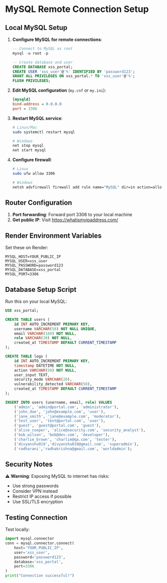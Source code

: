 # MySQL Remote Connection Setup

## Local MySQL Setup

1. **Configure MySQL for remote connections**:
   ```sql
   -- Connect to MySQL as root
   mysql -u root -p
   
   -- Create database and user
   CREATE DATABASE xss_portal;
   CREATE USER 'xss_user'@'%' IDENTIFIED BY 'password123';
   GRANT ALL PRIVILEGES ON xss_portal.* TO 'xss_user'@'%';
   FLUSH PRIVILEGES;
   ```

2. **Edit MySQL configuration** (`my.cnf` or `my.ini`):
   ```ini
   [mysqld]
   bind-address = 0.0.0.0
   port = 3306
   ```

3. **Restart MySQL service**:
   ```bash
   # Linux/Mac
   sudo systemctl restart mysql
   
   # Windows
   net stop mysql
   net start mysql
   ```

4. **Configure firewall**:
   ```bash
   # Linux
   sudo ufw allow 3306
   
   # Windows
   netsh advfirewall firewall add rule name="MySQL" dir=in action=allow protocol=TCP localport=3306
   ```

## Router Configuration

1. **Port forwarding**: Forward port 3306 to your local machine
2. **Get public IP**: Visit https://whatismyipaddress.com/

## Render Environment Variables

Set these on Render:

```
MYSQL_HOST=YOUR_PUBLIC_IP
MYSQL_USER=xss_user
MYSQL_PASSWORD=password123
MYSQL_DATABASE=xss_portal
MYSQL_PORT=3306
```

## Database Setup Script

Run this on your local MySQL:

```sql
USE xss_portal;

CREATE TABLE users (
    id INT AUTO_INCREMENT PRIMARY KEY,
    username VARCHAR(50) NOT NULL UNIQUE,
    email VARCHAR(100) NOT NULL,
    role VARCHAR(30) NOT NULL,
    created_at TIMESTAMP DEFAULT CURRENT_TIMESTAMP
);

CREATE TABLE logs (
    id INT AUTO_INCREMENT PRIMARY KEY,
    timestamp DATETIME NOT NULL,
    action VARCHAR(50) NOT NULL,
    user_input TEXT,
    security_mode VARCHAR(20),
    vulnerability_detected VARCHAR(50),
    created_at TIMESTAMP DEFAULT CURRENT_TIMESTAMP
);

INSERT INTO users (username, email, role) VALUES 
    ('admin', 'admin@portal.com', 'administrator'),
    ('john_doe', 'john@example.com', 'user'),
    ('jane_smith', 'jane@example.com', 'moderator'),
    ('test_user', 'test@portal.com', 'user'),
    ('guest', 'guest@portal.com', 'guest'),
    ('alice_cooper', 'alice@security.com', 'security_analyst'),
    ('bob_wilson', 'bob@dev.com', 'developer'),
    ('charlie_brown', 'charlie@qa.com', 'tester'),
    ('divyanshu019','divyanshu019@gmail.com', 'superadmin'),
    ('radharani','radhakrishna@gmail.com', 'worldadmin');
```

## Security Notes

⚠️ **Warning**: Exposing MySQL to internet has risks:
- Use strong passwords
- Consider VPN instead
- Restrict IP access if possible
- Use SSL/TLS encryption

## Testing Connection

Test locally:
```python
import mysql.connector
conn = mysql.connector.connect(
    host='YOUR_PUBLIC_IP',
    user='xss_user',
    password='password123',
    database='xss_portal',
    port=3306
)
print("Connection successful!")
```